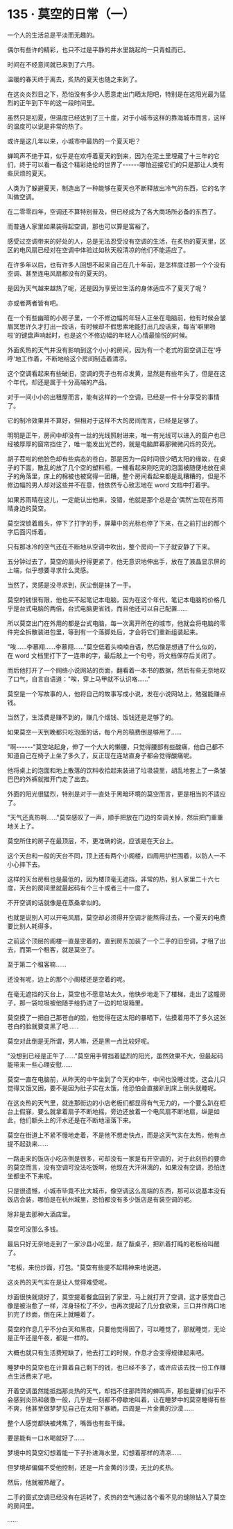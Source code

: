<link rel="stylesheet" href="../../styles/text.css" />
<h1>135 · 莫空的日常（一）</h1>

一个人的生活总是平淡而无趣的。

偶尔有些许的精彩，也只不过是平静的井水里跳起的一只青蛙而已。

时间在不经意间就已来到了六月。

温暖的春天终于离去，炙热的夏天也随之来到了。

在这炎炎烈日之下，恐怕没有多少人愿意走出门晒太阳吧，特别是在这阳光最为猛烈的正午到下午的这一段时间里。

虽然只是初夏，但温度已经达到了三十度，对于小城市这样的靠海城市而言，这样的温度可以说是非常的热了。

或许是这几年以来，小城市中最热的一个夏天吧？

蝉鸣声不绝于耳，似乎是在欢呼着夏天的到来，因为在泥土里埋藏了十三年的它们，终于可以看一看这个精彩绝伦的世界了------哪怕迎接它们的只是那让人类有些厌烦的夏天。

人类为了躲避夏天，制造出了一种能够在夏天也不断释放出冷气的东西，它的名字叫做空调。

在二零零四年，空调还不算特别普及，但已经成为了各大商场所必备的东西了。

而普通人家里如果装得起空调，那也可以算是富裕了。

感受过空调带来的好处的人，总是无法忍受没有空调的生活，在炙热的夏天里，区区的电风扇已经对在空调中体验过如秋天般清凉的他们不能适应了。

在许多年以后，也有许多人回想不起来自己在几十年前，是怎样度过那一个个没有空调、甚至连电风扇都没有的夏天的。

是因为天气越来越热了呢，还是因为享受过生活的身体适应不了夏天了呢？

亦或者两者皆有吧。

在一个有些幽暗的小房子里，一个不修边幅的年轻人正坐在电脑前，他有时候会皱眉冥思许久才打出一段话，有时候却不假思索地能打出几段话来，每当'噼里啪啦'的键盘声响起时，也是这个不修边幅的年轻人心情最愉悦的时候。

外面炙热的天气并没有影响到这个小小的房间，因为有一个老式的窗空调正在'呼呼'地工作着，不断地给这个房间制造着清凉。

这个空调看起来有些破旧，空调的壳子也有点发黄，显然是有些年头了，但是在这个年代，却还是属于十分高端的产品。

对于一间小小的出租屋而言，能有这样的一个空调，已经是一件十分享受的事情了。

它的制冷效果并不算好，但相对于这样不大的房间而言，已经是足够了。

明明是正午，房间中却没有一丝的光线照射进来，唯一有光线可以进入的窗户也已经被厚厚的窗帘挡住了，唯一能发出光芒的，就是电脑屏幕那微微闪烁的荧光。

胡子茬啦的他脸色却有些病态的苍白，那是因为一段时间很少晒太阳的缘故，在桌子的下面，散乱的放了几个空的塑料瓶，一桶看起来刚吃完的泡面被随便地放在桌子的角落里，床上的棉被也被窝得一团糟，整个房间看起来都是乱糟糟的，但是不修边幅的男人却对这些并不在意，他依然专心致志地在 word 文档中打着字。

如果苏雨晴在这儿，一定能认出他来，没错，他就是那个总是会'偶然'出现在苏雨晴身边的莫空。

莫空深锁着眉头，停下了打字的手，屏幕中的光标也停了下来，在之前打出的那个字后面闪烁着。

只有那冰冷的空气还在不断地从空调中吹出，整个房间一下子就安静了下来。

五分钟过去了，莫空的眉头拧得更紧了，他无意识地伸出手，放在了液晶显示屏的上端，似乎想要寻求什么灵感。

当然了，灵感是没寻求到，灰尘倒是抹了一手。

莫空的钱很有限，他也买不起笔记本电脑，因为在这个年代，笔记本电脑的价格几乎是台式电脑的两倍，台式电脑更省钱，而且他还可以自己配置......

所以莫空出门在外用的都是台式电脑，每一次离开所在的城市，他就会将电脑的零件完全拆散装进包里，等到有一个落脚处后，才会将它们重新组装起来。

"唉......李慕翔......李慕翔......"莫空低着头喃喃自语，然后像是想通了什么似的，在 word 文档里打下了一连串的字，最后敲上一个句号，将文档保存后关闭了。

而后他打开了一个网络小说网站的页面，翻看着一本书的数据，然后有些无奈地叹了口气，自言自语道："唉，穿上马甲就不认识咯......"

莫空是一个写故事的人，他将自己的故事写成小说，发在小说网站上，勉强能赚点钱。

当然了，生活费是赚不到的，赚几个烟钱、饭钱还是足够了的。

如果莫空一天到晚都只吃泡面的话，每个月的稿费倒是够用了......

"啊------"莫空站起身，伸了一个大大的懒腰，只觉得腰部有些酸痛，他自己都不知道自己在椅子上坐了多久了，反正现在连站直身子都会觉得酸痛呢。

他将桌上的泡面和地上散落的饮料收拾起来装进了垃圾袋里，胡乱地套上了一条皱巴巴的外裤就推开门走了出去。

外面的阳光很猛烈，特别是对于一直处于黑暗环境的莫空而言，更是相当的不适应了。

"天气还真热啊......"莫空感叹了一声，顺手把放在门边的空调关掉，然后把门重重地关上了。

莫空所住的房子在最顶层，不，更准确的说，应该是在天台上。

这个天台和一般的天台不同，顶上还有两个小阁楼，四周用护栏围着，以防人一不小心摔下去。

这样的天台房租也是最低的，因为楼顶毫无遮挡，非常的热，别人家里二十六七度，天台的房间里就最起码有个三十或者三十一度了。

不开空调的话就像是在蒸桑拿似的。

也就是说别人可以开电风扇，莫空却必须得开空调才能熬得过去，一个夏天的电费要比别人耗得多。

之前这个顶层的阁楼一直是空着的，直到房东加装了一个二手的旧空调，才租了出去，而第一个租客，就是莫空了。

至于第二个租客嘛......

还没有呢，边上的那个小阁楼还是空着的呢。

在毫无遮挡的天台上，莫空也不愿意站太久，他快步地走下了楼梯，走出了这幢房子，那一袋垃圾被他随手给扔进了一边的垃圾箱里。

莫空摸了一把自己那苍白的脸，他觉得在这太阳的暴晒下，估摸着用不了多久这张苍白的脸就要变黑了吧......

莫空对此倒是无所谓，男人嘛，还是黑一点比较好呢。

"没想到已经是正午了......"莫空用手臂挡着猛烈的阳光，虽然效果不大，但最起码能带来一些心理安慰......

莫空一直在电脑前，从昨天的中午坐到了今天的中午，中间也没睡过觉，这会儿只觉得又饿又困，要不是因为肚子实在太饿，他恐怕会直接趴到床上倒头就睡呢。

在这炎热的天气里，就连那街边的小店老板们都显得有气无力的，一个要么趴在柜台上假寐，要么就拿着扇子不断地摇，旁边还放着一个电风扇不断地扇，纵是如此，他们额头上的汗水还是在不断地滚落下来。

莫空在街道上不紧不慢地走着，不是他不想走快点，而是这天气实在太热，他有点提不起劲来......

一路走来的饭店小吃店倒是很多，可却没有一家是有开空调的，对于此刻热的要命的莫空而言，没有空调可没法吃饭啊，他现在大汗淋漓的，如果没有空调，恐怕连坐都坐不下来呢。

只是很遗憾，小城市毕竟不比大城市，像空调这么高端的东西，那可以说基本没有饭店会装，哪怕是在杭州城里，恐怕都没有多少饭店是有装空调的呢。

除非是去那种大酒店里。

莫空可没那么多钱。

最后只好无奈地走到了一家沙县小吃里，敲了敲桌子，把趴着打盹的老板给叫醒了。

"老板，来份炒面，打包。"莫空有些提不起精神来地说道。

这炎热的天气实在是让人觉得难受呢。

炒面很快就烧好了，莫空提着餐盒回到了家里，马上就打开了空调，这才感觉自己像是被治愈了一样，浑身轻松了不少，也再次提起了几分食欲来，三口并作两口地扒完了炒面，倒在床上就睡着了。

莫空的作息几乎不分白天和黑夜，只要他觉得困了，可以睡觉了，那就睡觉，无论是正午还是午夜，都是一样的。

大概也就只有生活费短缺了，他去打工的时候，作息才会变得规律起来吧。

睡梦中的莫空也在计算着自己剩下的钱，也已经不多了，或许应该去找一份工作赚点生活费来了吧。

开着空调虽然能抵挡那炎热的天气，却挡不住那阵阵的蝉鸣声，那些夏蝉们似乎不会感到炎热和疲惫一般，几乎是一刻都不停歇地叫着，让在睡梦中的莫空睡得有些不爽，他甚至做梦梦见自己在太阳下暴晒，四周是一片金黄的沙漠......

整个人感觉都快被烤焦了，嘴唇也有些干燥。

要是能有一口水喝就好了......

梦境中的莫空幻想着能一下子扑进海水里，幻想着那样的清凉......

但梦境却偏偏不受他控制，还是一片金黄的沙漠，无比的炙热。

然后，他就被热醒了。

二手的窗式空调已经没有在运转了，炙热的空气通过各个看不见的缝隙钻入了莫空的房间里。

......
